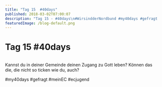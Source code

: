 ```yaml
---
title: "Tag 15  #40days"
published: 2018-03-02T07:00:07
description: "Tag 15 - #40days\n#WirsindderNordbund #my40days #gefragt #meinEC #ecjugend"
featuredImage: /blog-default.png
---
```


# Tag 15  #40days

<img loading="lazy" src="/old/40DAYS_03-02_IN-tag-15.jpg" alt>

Kannst du in deiner Gemeinde deinen Zugang zu Gott leben? Können das die, die nicht so ticken wie du, auch?

#my40days #gefragt #meinEC #ecjugend